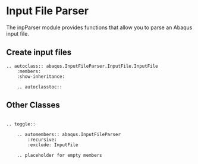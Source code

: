 # Input File Parser

The inpParser module provides functions that allow you to parse an Abaqus input file.

## Create input files

```{eval-rst}
.. autoclass:: abaqus.InputFileParser.InputFile.InputFile
    :members:
    :show-inheritance:

    .. autoclasstoc::
```

## Other Classes

```{eval-rst}

.. toggle::

    .. automembers:: abaqus.InputFileParser
        :recursive:
        :exclude: InputFile

    .. placeholder for empty members
```
